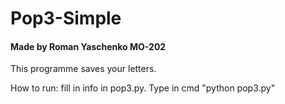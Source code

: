 # Pop3-Simple
#### Made by Roman Yaschenko MO-202

<p>This programme saves your letters.
<p>How to run: fill in info in pop3.py. Type in cmd "python pop3.py"

